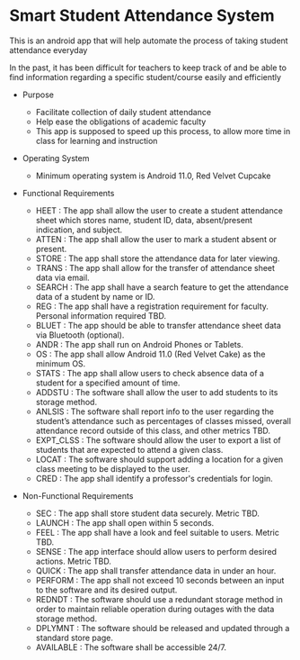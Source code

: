 # Smart Student Attendance System
This is an android app that will help automate the process of taking student attendance everyday 

In the past, it has been difficult for teachers to keep track of and be able to find information regarding a specific student/course easily and efficiently 

* Purpose  
  - Facilitate collection of daily student attendance 
  - Help ease the obligations of academic faculty
  - This app is supposed to speed up this process, to allow more time in class for learning and instruction
  

* Operating System
  * Minimum operating system is Android 11.0, Red Velvet Cupcake

  
* Functional Requirements
  * HEET : The app shall allow the user to create a student attendance sheet which stores name, student ID, data, absent/present indication, and subject. 
  * ATTEN : The app shall allow the user to mark a student absent or present. 
  * STORE : The app shall store the attendance data for later viewing.
  * TRANS : The app shall allow for the transfer of attendance sheet data via email.
  * SEARCH : The app shall have a search feature to get the attendance data of a student by name or ID.
  * REG : The app shall have a registration requirement for faculty. Personal information required TBD.
  * BLUET : The app should be able to transfer attendance sheet data via Bluetooth (optional).
  * ANDR : The app shall run on Android Phones or Tablets.
  * OS : The app shall allow Android 11.0 (Red Velvet Cake) as the minimum OS.
  * STATS : The app shall allow users to check absence data of a student for a specified amount of time.
  * ADDSTU : The software shall allow the user to add students to its storage method.
  * ANLSIS : The software shall report info to the user regarding the student’s attendance such as percentages of classes missed, overall attendance record outside of this class, and other metrics TBD. 
  * EXPT_CLSS : The software should allow the user to export a list of students that are expected to attend a given class. 
  * LOCAT :  The software should support adding a location for a given class meeting to be displayed to the user. 
  * CRED : The app shall identify a professor's credentials for login.
  
  
* Non-Functional Requirements
  * SEC : The app shall store student data securely. Metric TBD.
  * LAUNCH : The app shall open within 5 seconds.
  * FEEL : The app shall have a look and feel suitable to users. Metric TBD.
  * SENSE : The app interface should allow users to perform desired actions. Metric TBD.
  * QUICK : The app shall transfer attendance data in under an hour.
  * PERFORM : The app shall not exceed 10 seconds between an input to the software and its desired output.
  * REDNDT : The software should use a redundant storage method in order to maintain reliable operation during outages with the data storage method.
  * DPLYMNT : The software should be released and updated through a standard store page.
  * AVAILABLE : The software shall be accessible 24/7.


